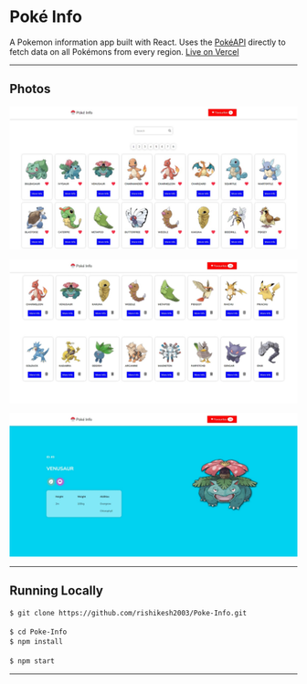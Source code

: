 # Poké Info

A Pokemon information app built with React. Uses the [PokéAPI](https://pokeapi.co/) directly to fetch data on all Pokémons from every region.
[Live on Vercel](https://pokeinfo.vercel.app)

---

## Photos

![ScreenShot1](src\images\screenshot1.jpeg)

![Screenshot2](src\images\screenshot2.jpeg)

![Screenshot3](src\images\screenshot3.jpeg)

---

## Running Locally

```bash
$ git clone https://github.com/rishikesh2003/Poke-Info.git

$ cd Poke-Info
$ npm install

$ npm start
```

---
